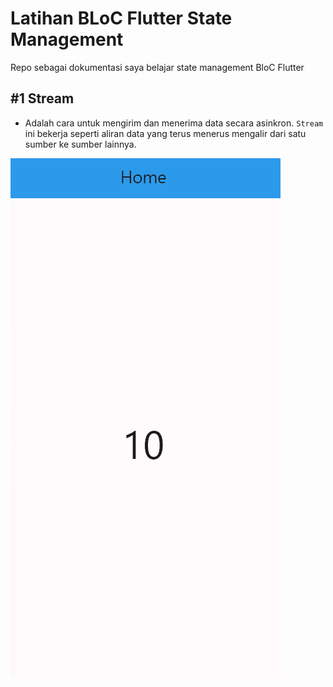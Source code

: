 # Latihan BLoC Flutter State Management

Repo sebagai dokumentasi saya belajar state management BloC Flutter

## #1 Stream

- Adalah cara untuk mengirim dan menerima data secara asinkron. `Stream` ini bekerja seperti aliran data yang terus menerus mengalir dari satu sumber ke sumber lainnya.

![stream](pic/stream.gif)
